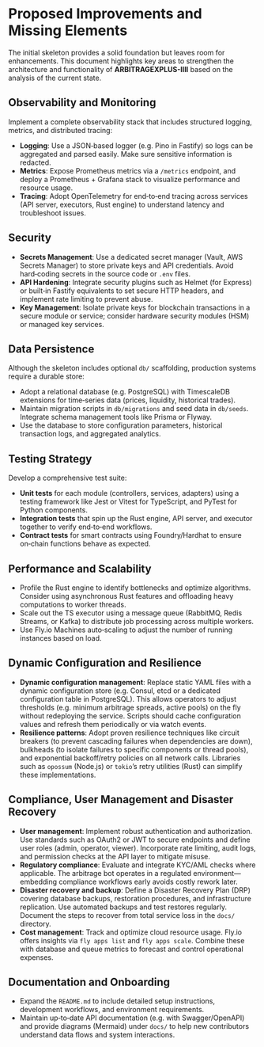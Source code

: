 # Proposed Improvements and Missing Elements

The initial skeleton provides a solid foundation but leaves room for enhancements. This document highlights key areas to strengthen the architecture and functionality of **ARBITRAGEXPLUS-IIII** based on the analysis of the current state.

## Observability and Monitoring

Implement a complete observability stack that includes structured logging, metrics, and distributed tracing:

* **Logging**: Use a JSON‑based logger (e.g. Pino in Fastify) so logs can be aggregated and parsed easily. Make sure sensitive information is redacted.
* **Metrics**: Expose Prometheus metrics via a `/metrics` endpoint, and deploy a Prometheus + Grafana stack to visualize performance and resource usage.
* **Tracing**: Adopt OpenTelemetry for end‑to‑end tracing across services (API server, executors, Rust engine) to understand latency and troubleshoot issues.

## Security

* **Secrets Management**: Use a dedicated secret manager (Vault, AWS Secrets Manager) to store private keys and API credentials. Avoid hard‑coding secrets in the source code or `.env` files.
* **API Hardening**: Integrate security plugins such as Helmet (for Express) or built‑in Fastify equivalents to set secure HTTP headers, and implement rate limiting to prevent abuse.
* **Key Management**: Isolate private keys for blockchain transactions in a secure module or service; consider hardware security modules (HSM) or managed key services.

## Data Persistence

Although the skeleton includes optional `db/` scaffolding, production systems require a durable store:

* Adopt a relational database (e.g. PostgreSQL) with TimescaleDB extensions for time‑series data (prices, liquidity, historical trades).
* Maintain migration scripts in `db/migrations` and seed data in `db/seeds`. Integrate schema management tools like Prisma or Flyway.
* Use the database to store configuration parameters, historical transaction logs, and aggregated analytics.

## Testing Strategy

Develop a comprehensive test suite:

* **Unit tests** for each module (controllers, services, adapters) using a testing framework like Jest or Vitest for TypeScript, and PyTest for Python components.
* **Integration tests** that spin up the Rust engine, API server, and executor together to verify end‑to‑end workflows.
* **Contract tests** for smart contracts using Foundry/Hardhat to ensure on‑chain functions behave as expected.

## Performance and Scalability

* Profile the Rust engine to identify bottlenecks and optimize algorithms. Consider using asynchronous Rust features and offloading heavy computations to worker threads.
* Scale out the TS executor using a message queue (RabbitMQ, Redis Streams, or Kafka) to distribute job processing across multiple workers.
* Use Fly.io Machines auto‑scaling to adjust the number of running instances based on load.

## Dynamic Configuration and Resilience

* **Dynamic configuration management**: Replace static YAML files with a dynamic configuration store (e.g. Consul, etcd or a dedicated configuration table in PostgreSQL). This allows operators to adjust thresholds (e.g. minimum arbitrage spreads, active pools) on the fly without redeploying the service. Scripts should cache configuration values and refresh them periodically or via watch events.
* **Resilience patterns**: Adopt proven resilience techniques like circuit breakers (to prevent cascading failures when dependencies are down), bulkheads (to isolate failures to specific components or thread pools), and exponential backoff/retry policies on all network calls. Libraries such as `opossum` (Node.js) or `tokio`’s retry utilities (Rust) can simplify these implementations.

## Compliance, User Management and Disaster Recovery

* **User management**: Implement robust authentication and authorization. Use standards such as OAuth2 or JWT to secure endpoints and define user roles (admin, operator, viewer). Incorporate rate limiting, audit logs, and permission checks at the API layer to mitigate misuse.
* **Regulatory compliance**: Evaluate and integrate KYC/AML checks where applicable. The arbitrage bot operates in a regulated environment—embedding compliance workflows early avoids costly rework later.
* **Disaster recovery and backup**: Define a Disaster Recovery Plan (DRP) covering database backups, restoration procedures, and infrastructure replication. Use automated backups and test restores regularly. Document the steps to recover from total service loss in the `docs/` directory.
* **Cost management**: Track and optimize cloud resource usage. Fly.io offers insights via `fly apps list` and `fly apps scale`. Combine these with database and queue metrics to forecast and control operational expenses.

## Documentation and Onboarding

* Expand the `README.md` to include detailed setup instructions, development workflows, and environment requirements.
* Maintain up‑to‑date API documentation (e.g. with Swagger/OpenAPI) and provide diagrams (Mermaid) under `docs/` to help new contributors understand data flows and system interactions.